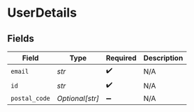 # UserDetails


## Fields

| Field              | Type               | Required           | Description        |
| ------------------ | ------------------ | ------------------ | ------------------ |
| `email`            | *str*              | :heavy_check_mark: | N/A                |
| `id`               | *str*              | :heavy_check_mark: | N/A                |
| `postal_code`      | *Optional[str]*    | :heavy_minus_sign: | N/A                |